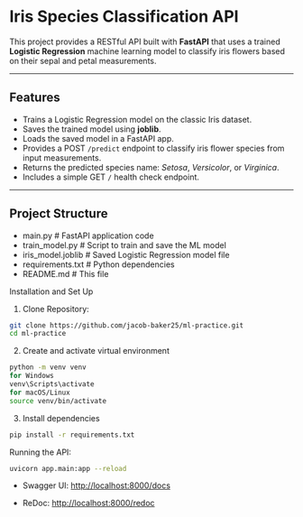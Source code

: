 # Iris Species Classification API

This project provides a RESTful API built with **FastAPI** that uses a trained **Logistic Regression** machine learning model to classify iris flowers based on their sepal and petal measurements.

---

## Features

- Trains a Logistic Regression model on the classic Iris dataset.
- Saves the trained model using **joblib**.
- Loads the saved model in a FastAPI app.
- Provides a POST `/predict` endpoint to classify iris flower species from input measurements.
- Returns the predicted species name: *Setosa*, *Versicolor*, or *Virginica*.
- Includes a simple GET `/` health check endpoint.

---

## Project Structure
- main.py # FastAPI application code
- train_model.py # Script to train and save the ML model
- iris_model.joblib # Saved Logistic Regression model file
- requirements.txt # Python dependencies
- README.md # This file


Installation and Set Up

1. Clone Repository:
```bash
git clone https://github.com/jacob-baker25/ml-practice.git  
cd ml-practice
```
2. Create and activate virtual environment
```bash
python -m venv venv
for Windows
venv\Scripts\activate
for macOS/Linux
source venv/bin/activate
```
3. Install dependencies 
```bash
pip install -r requirements.txt
```
Running the API:
```bash
uvicorn app.main:app --reload
```
- Swagger UI: [http://localhost:8000/docs](url)

- ReDoc: [http://localhost:8000/redoc](url)


